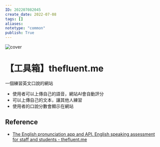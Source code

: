 ```yaml
---
ID: 202207082045
create_date: 2022-07-08
tags: []	
aliases:
notetype: "common"
publish: True
---
```


![cover](https://thefluent.me/static/images/people-reading-english-text-aloud-to-practice-pronunciation.webp)

# 【工具箱】thefluent.me

一個練習英文口說的網站
- 使用者可以上傳自己的語音，網站AI會自動評分
- 可以上傳自己的文本，讓其他人練習
- 使用者的口說分數會顯示在網站

## Reference

- [The English pronunciation app and API. English speaking assessment for staff and students - thefluent.me](https://thefluent.me/)